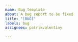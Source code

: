 ```yaml
---
name: Bug template
about: A bug report to be fixed
title: "[BUG]"
labels: bug
assignees: patrikvalentiny

---
```



